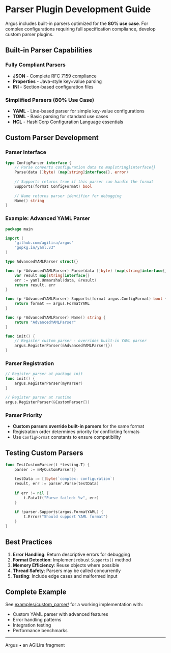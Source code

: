 # Parser Plugin Development Guide

Argus includes built-in parsers optimized for the **80% use case**. For complex configurations requiring full specification compliance, develop custom parser plugins.

## Built-in Parser Capabilities

### Fully Compliant Parsers
- **JSON** - Complete RFC 7159 compliance
- **Properties** - Java-style key=value parsing  
- **INI** - Section-based configuration files

### Simplified Parsers (80% Use Case)
- **YAML** - Line-based parser for simple key-value configurations
- **TOML** - Basic parsing for standard use cases
- **HCL** - HashiCorp Configuration Language essentials

## Custom Parser Development

### Parser Interface

```go
type ConfigParser interface {
    // Parse converts configuration data to map[string]interface{}
    Parse(data []byte) (map[string]interface{}, error)
    
    // Supports returns true if this parser can handle the format
    Supports(format ConfigFormat) bool
    
    // Name returns parser identifier for debugging
    Name() string
}
```

### Example: Advanced YAML Parser

```go
package main

import (
    "github.com/agilira/argus"
    "gopkg.in/yaml.v3"
)

type AdvancedYAMLParser struct{}

func (p *AdvancedYAMLParser) Parse(data []byte) (map[string]interface{}, error) {
    var result map[string]interface{}
    err := yaml.Unmarshal(data, &result)
    return result, err
}

func (p *AdvancedYAMLParser) Supports(format argus.ConfigFormat) bool {
    return format == argus.FormatYAML
}

func (p *AdvancedYAMLParser) Name() string {
    return "AdvancedYAMLParser"
}

func init() {
    // Register custom parser - overrides built-in YAML parser
    argus.RegisterParser(&AdvancedYAMLParser{})
}
```

### Parser Registration

```go
// Register parser at package init
func init() {
    argus.RegisterParser(myParser)
}

// Register parser at runtime
argus.RegisterParser(&CustomParser{})
```

### Parser Priority

- **Custom parsers override built-in parsers** for the same format
- Registration order determines priority for conflicting formats
- Use `ConfigFormat` constants to ensure compatibility

## Testing Custom Parsers

```go
func TestCustomParser(t *testing.T) {
    parser := &MyCustomParser{}
    
    testData := []byte(`complex: configuration`)
    result, err := parser.Parse(testData)
    
    if err != nil {
        t.Fatalf("Parse failed: %v", err)
    }
    
    if !parser.Supports(argus.FormatYAML) {
        t.Error("Should support YAML format")
    }
}
```

## Best Practices

1. **Error Handling**: Return descriptive errors for debugging
2. **Format Detection**: Implement robust `Supports()` method
3. **Memory Efficiency**: Reuse objects where possible
4. **Thread Safety**: Parsers may be called concurrently
5. **Testing**: Include edge cases and malformed input

## Complete Example

See [examples/custom_parser/](../examples/custom_parser/) for a working implementation with:
- Custom YAML parser with advanced features
- Error handling patterns
- Integration testing
- Performance benchmarks

---

Argus • an AGILira fragment